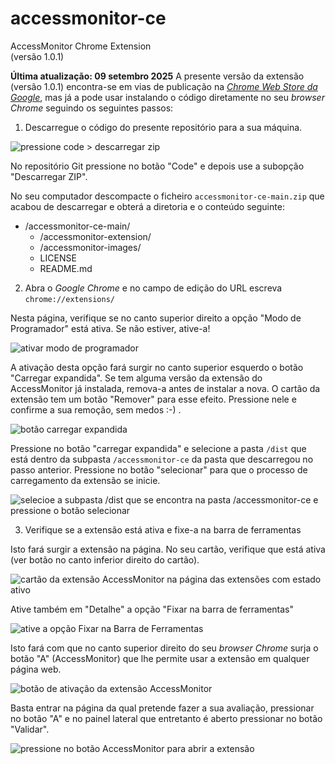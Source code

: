 # accessmonitor-ce

AccessMonitor Chrome Extension<br>
(versão 1.0.1)

**Última atualização: 09 setembro 2025** A presente versão da extensão (versão 1.0.1) encontra-se em vias de publicação na _[Chrome Web Store da Google](https://chromewebstore.google.com/detail/accessmonitor-extension/knjdoonhhnjfmigigfgoehhihodndaii?hl=pt-PT&utm_source=ext_sidebar)_, mas já a pode usar instalando o código diretamente no seu _browser Chrome_ seguindo os seguintes passos:

1. Descarregue o código do presente repositório para a sua máquina.

![pressione code > descarregar zip](https://github.com/user-attachments/assets/273e1457-6353-4acb-a08c-322288ff37aa)

No repositório Git pressione no botão "Code" e depois use a subopção "Descarregar ZIP".

No seu computador descompacte o ficheiro `accessmonitor-ce-main.zip` que acabou de descarregar e obterá a diretoria e o conteúdo seguinte: 

- /accessmonitor-ce-main/
  - /accessmonitor-extension/
  - /accessmonitor-images/
  - LICENSE
  - README.md

2. Abra o _Google Chrome_ e no campo de edição do URL escreva `chrome://extensions/`

Nesta página, verifique se no canto superior direito a opção "Modo de Programador" está ativa. Se não estiver, ative-a!

![ativar modo de programador](https://github.com/user-attachments/assets/8441df71-4977-4a8b-b4ed-58c3bebbc5c6)

A ativação desta opção fará surgir no canto superior esquerdo o botão "Carregar expandida". Se tem alguma versão da extensão do AccessMonitor já instalada, remova-a antes de instalar a nova. O cartão da extensão tem um botão "Remover" para esse efeito. Pressione nele e confirme a sua remoção, sem medos :-) . 

![botão carregar expandida](https://github.com/user-attachments/assets/bd68cc92-1069-49e3-b18e-dd93daf0094f)

Pressione no botão "carregar expandida" e selecione a pasta `/dist` que está dentro da subpasta `/accessmonitor-ce` da pasta que descarregou no passo anterior. Pressione no botão "selecionar" para que o processo de carregamento da extensão se inicie.

![selecioe a subpasta /dist que se encontra na pasta /accessmonitor-ce e pressione o botão selecionar](https://github.com/user-attachments/assets/d4563b4e-10e6-4fd4-bae5-41ab459e0843)


3. Verifique se a extensão está ativa e fixe-a na barra de ferramentas


Isto fará surgir a extensão na página. No seu cartão, verifique que está ativa (ver botão no canto inferior direito do cartão).

![cartão da extensão AccessMonitor na página das extensões com estado ativo](https://github.com/user-attachments/assets/5966ca57-44cf-462b-83bc-37daecbea1fc)

Ative também em "Detalhe" a opção "Fixar na barra de ferramentas"

![ative a opção Fixar na Barra de Ferramentas](https://github.com/user-attachments/assets/d9c1fa53-9881-446f-a09e-aadb071450c4)

Isto fará com que no canto superior direito do seu _browser Chrome_ surja o botão "A" (AccessMonitor) que lhe permite usar a extensão em qualquer página web.

![botão de ativação da extensão AccessMonitor](https://github.com/user-attachments/assets/40ecc3f9-72bc-456e-8c56-5a757976bf6c)

Basta entrar na página da qual pretende fazer a sua avaliação, pressionar no botão "A" e no painel lateral que entretanto é aberto pressionar no botão "Validar".

![pressione no botão AccessMonitor para abrir a extensão](https://github.com/user-attachments/assets/c22e07c3-c463-4705-965b-e6bd46c02e16)










 
